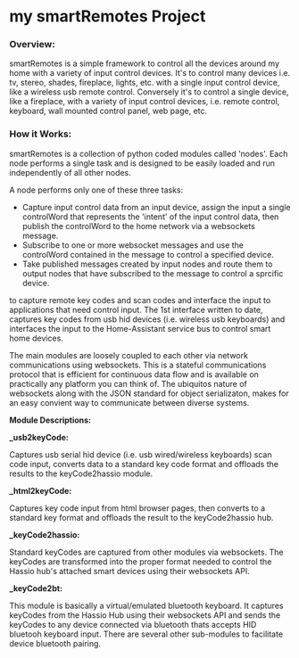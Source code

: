 # **my smartRemotes Project**

### **Overview:**

smartRemotes is a simple framework to control all the devices around my home with a variety of input control devices. It's to control many devices i.e. tv, stereo, shades, fireplace, lights, etc. with a single input control device, like a wireless usb remote control. Conversely it's to control a single device, like a fireplace, with a variety of input control devices, i.e. remote control, keyboard, wall mounted control panel, web page, etc.

### **How it Works:**

smartRemotes is a collection of python coded modules called 'nodes'. Each node performs a single task and is designed to be easily loaded and run independently of all other nodes.

A node performs only one of these three tasks:

 - Capture input control data from an input device, assign the input a single controlWord that represents the 'intent' of the input control data, then publish the controlWord to the home network via a websockets message.
 - Subscribe to one or more websocket messages and use the controlWord contained in the message to control a specified device.
 - Take published messages created by input nodes and route them to output nodes that have subscribed to the message to control a sprcific device.  

to capture remote key codes and scan codes and interface the input to applications that need control input. The 1st interface written to date, captures key codes from usb hid devices (i.e. wireless usb keyboards) and interfaces the input to the Home-Assistant service bus to control smart home devices.

The main modules are loosely coupled to each other via network communications using websockets. This is a stateful communications protocol that is efficient for continuous data flow and is available on practically any platform you can think of. The ubiquitos nature of websockets along with the JSON standard for object serializaton, makes for an easy convient way to communicate between diverse systems.

<b>Module Descriptions:</b>
    
<b>_usb2keyCode:</b>

   Captures usb serial hid device (i.e. usb wired/wireless keyboards) scan code input, converts data to a standard key code format and offloads the results to the keyCode2hassio module. 
    
<b>_html2keyCode:</b>

Captures key code input from html browser pages, then converts to a standard key format and offloads the result to the keyCode2hassio hub.
    
<b>_keyCode2hassio:</b>

Standard keyCodes are captured from other modules via websockets. The keyCodes are transformed into the proper format needed to control the Hassio hub's attached smart devices using their websockets API.

<b>_keyCode2bt:</b>

This module is basically a virtual/emulated bluetooth keyboard. It captures keyCodes from the Hassio Hub using their websockets API and sends the keyCodes to any device connected via bluetooth thats accepts HID bluetooh keyboard input. There are several other sub-modules to facilitate device bluetooth pairing.
 
